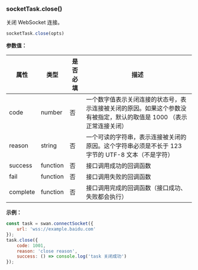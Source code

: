 ### socketTask.close()

关闭 WebSocket 连接。

```js
socketTask.close(opts)
```

**参数值：**

|属性|类型|是否必填|描述|
|-|-|-|-|
|code|number|否|一个数字值表示关闭连接的状态号，表示连接被关闭的原因。如果这个参数没有被指定，默认的取值是 1000 （表示正常连接关闭）|
|reason|string|否|一个可读的字符串，表示连接被关闭的原因。这个字符串必须是不长于 123 字节的 UTF-8 文本（不是字符）|
|success|function|否|接口调用成功的回调函数|
|fail|function|否|接口调用失败的回调函数|
|complete|function|否|接口调用完成的回调函数（接口成功、失败都会执行）|

**示例：**

```js
const task = swan.connectSocket({
    url: 'wss://example.baidu.com'
});
task.close({
    code: 1001,
    reason: 'close reason',
    success: () => console.log('task 关闭成功')
});
```